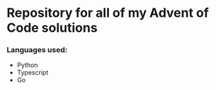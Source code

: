 # Repository for all of my Advent of Code solutions

### Languages used:
- Python
- Typescript
- Go
